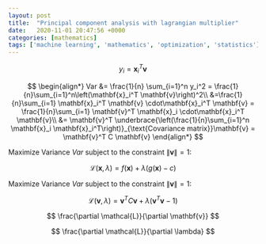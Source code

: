 ```yaml
---
layout: post
title:  "Principal component analysis with lagrangian multiplier"
date:   2020-11-01 20:47:56 +0000
categories: [mathematics]
tags: ['machine learning', 'mathematics', 'optimization', 'statistics']
---
```


$$
y_i = \mathbf{x}_i^T \mathbf{v}
$$

$$
\begin{align*}
Var &= \frac{1}{n} \sum_{i=1}^n y_i^2 = \frac{1}{n}\sum_{i=1}^n\left(\mathbf{x}_i^T \mathbf{v}\right)^2\\ 
&=\frac{1}{n}\sum_{i=1} \mathbf{x}_i^T \mathbf{v} \cdot\mathbf{x}_i^T \mathbf{v} = 
\frac{1}{n}\sum_{i=1} \mathbf{v}^T \mathbf{x}_i \cdot\mathbf{x}_i^T \mathbf{v}\\
&= \mathbf{v}^T \underbrace{\left(\frac{1}{n}\sum_{i=1}^n \mathbf{x}_i \mathbf{x}_i^T\right)}_{\text{Covariance matrix}}\mathbf{v} = \mathbf{v}^T C \mathbf{v}
\end{align*}
$$

Maximize Variance $Var$ subject to the constraint $\|\mathbf{v}\|=1$:

$$
\mathcal{L}(\mathbf{x},\lambda) = f(\mathbf{x})+\lambda(g(\mathbf{x})-c)
$$


Maximize Variance $Var$ subject to the constraint $\|\mathbf{v}\|=1$:

$$
\mathcal{L}(\mathbf{v},\lambda) = \mathbf{v}^T C \mathbf{v} +\lambda(\mathbf{v}^T \mathbf{v}-1)
$$


$$
\frac{\partial \mathcal{L}}{\partial \mathbf{v}}
$$

$$
\frac{\partial \mathcal{L}}{\partial \lambda}
$$
